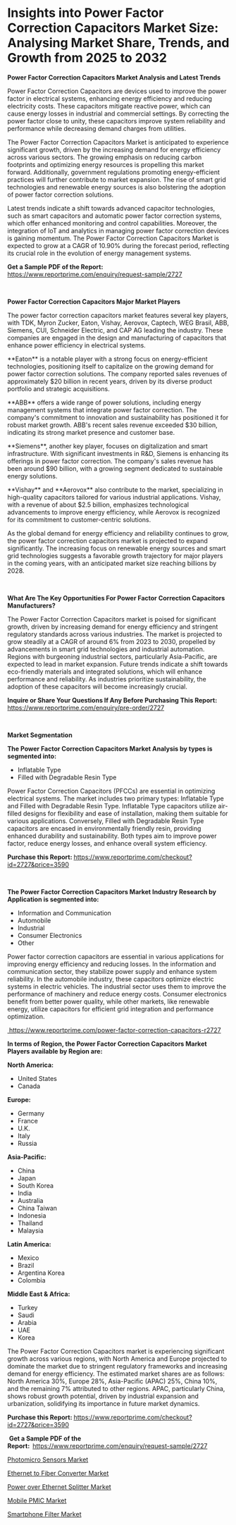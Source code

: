 <p><h1>Insights into Power Factor Correction Capacitors Market Size: Analysing Market Share, Trends, and Growth from 2025 to 2032</h1></p><p><strong>Power Factor Correction Capacitors Market Analysis and Latest Trends</strong></p>
<p><p>Power Factor Correction Capacitors are devices used to improve the power factor in electrical systems, enhancing energy efficiency and reducing electricity costs. These capacitors mitigate reactive power, which can cause energy losses in industrial and commercial settings. By correcting the power factor close to unity, these capacitors improve system reliability and performance while decreasing demand charges from utilities.</p><p>The Power Factor Correction Capacitors Market is anticipated to experience significant growth, driven by the increasing demand for energy efficiency across various sectors. The growing emphasis on reducing carbon footprints and optimizing energy resources is propelling this market forward. Additionally, government regulations promoting energy-efficient practices will further contribute to market expansion. The rise of smart grid technologies and renewable energy sources is also bolstering the adoption of power factor correction solutions.</p><p>Latest trends indicate a shift towards advanced capacitor technologies, such as smart capacitors and automatic power factor correction systems, which offer enhanced monitoring and control capabilities. Moreover, the integration of IoT and analytics in managing power factor correction devices is gaining momentum. The Power Factor Correction Capacitors Market is expected to grow at a CAGR of 10.90% during the forecast period, reflecting its crucial role in the evolution of energy management systems.</p></p>
<p><strong>Get a Sample PDF of the Report:&nbsp;</strong> <a href="https://www.reportprime.com/enquiry/request-sample/2727?utm_campaign=2110&utm_medium=2&utm_source=Github&utm_content=ia&utm_term=18032025&utm_id=power-factor-correction-capacitors">https://www.reportprime.com/enquiry/request-sample/2727</a></p>
<p>&nbsp;</p>
<p><strong>Power Factor Correction Capacitors Major Market Players</strong></p>
<p><p>The power factor correction capacitors market features several key players, with TDK, Myron Zucker, Eaton, Vishay, Aerovox, Captech, WEG Brasil, ABB, Siemens, CUI, Schneider Electric, and CAP AG leading the industry. These companies are engaged in the design and manufacturing of capacitors that enhance power efficiency in electrical systems.</p><p>**Eaton** is a notable player with a strong focus on energy-efficient technologies, positioning itself to capitalize on the growing demand for power factor correction solutions. The company reported sales revenues of approximately $20 billion in recent years, driven by its diverse product portfolio and strategic acquisitions.</p><p>**ABB** offers a wide range of power solutions, including energy management systems that integrate power factor correction. The company's commitment to innovation and sustainability has positioned it for robust market growth. ABB's recent sales revenue exceeded $30 billion, indicating its strong market presence and customer base.</p><p>**Siemens**, another key player, focuses on digitalization and smart infrastructure. With significant investments in R&D, Siemens is enhancing its offerings in power factor correction. The company's sales revenue has been around $90 billion, with a growing segment dedicated to sustainable energy solutions.</p><p>**Vishay** and **Aerovox** also contribute to the market, specializing in high-quality capacitors tailored for various industrial applications. Vishay, with a revenue of about $2.5 billion, emphasizes technological advancements to improve energy efficiency, while Aerovox is recognized for its commitment to customer-centric solutions.</p><p>As the global demand for energy efficiency and reliability continues to grow, the power factor correction capacitors market is projected to expand significantly. The increasing focus on renewable energy sources and smart grid technologies suggests a favorable growth trajectory for major players in the coming years, with an anticipated market size reaching billions by 2028.</p></p>
<p>&nbsp;</p>
<p><strong>What Are The Key Opportunities For Power Factor Correction Capacitors Manufacturers?</strong></p>
<p><p>The Power Factor Correction Capacitors market is poised for significant growth, driven by increasing demand for energy efficiency and stringent regulatory standards across various industries. The market is projected to grow steadily at a CAGR of around 6% from 2023 to 2030, propelled by advancements in smart grid technologies and industrial automation. Regions with burgeoning industrial sectors, particularly Asia-Pacific, are expected to lead in market expansion. Future trends indicate a shift towards eco-friendly materials and integrated solutions, which will enhance performance and reliability. As industries prioritize sustainability, the adoption of these capacitors will become increasingly crucial.</p></p>
<p><strong>Inquire or Share Your Questions If Any Before Purchasing This Report:</strong> <a href="https://www.reportprime.com/enquiry/pre-order/2727?utm_campaign=2110&utm_medium=2&utm_source=Github&utm_content=ia&utm_term=18032025&utm_id=power-factor-correction-capacitors">https://www.reportprime.com/enquiry/pre-order/2727</a></p>
<p>&nbsp;</p>
<p><strong>Market Segmentation</strong></p>
<p><strong>The Power Factor Correction Capacitors Market Analysis by types is segmented into:</strong></p>
<p><ul><li>Inflatable Type</li><li>Filled with Degradable Resin Type</li></ul></p>
<p><p>Power Factor Correction Capacitors (PFCCs) are essential in optimizing electrical systems. The market includes two primary types: Inflatable Type and Filled with Degradable Resin Type. Inflatable Type capacitors utilize air-filled designs for flexibility and ease of installation, making them suitable for various applications. Conversely, Filled with Degradable Resin Type capacitors are encased in environmentally friendly resin, providing enhanced durability and sustainability. Both types aim to improve power factor, reduce energy losses, and enhance overall system efficiency.</p></p>
<p><strong>Purchase this Report:&nbsp;</strong><a href="https://www.reportprime.com/checkout?id=2727&price=3590&utm_campaign=2110&utm_medium=2&utm_source=Github&utm_content=ia&utm_term=18032025&utm_id=power-factor-correction-capacitors">https://www.reportprime.com/checkout?id=2727&price=3590</a></p>
<p>&nbsp;</p>
<p><strong>The Power Factor Correction Capacitors Market Industry Research by Application is segmented into:</strong></p>
<p><ul><li>Information and Communication</li><li>Automobile</li><li>Industrial</li><li>Consumer Electronics</li><li>Other</li></ul></p>
<p><p>Power factor correction capacitors are essential in various applications for improving energy efficiency and reducing losses. In the information and communication sector, they stabilize power supply and enhance system reliability. In the automobile industry, these capacitors optimize electric systems in electric vehicles. The industrial sector uses them to improve the performance of machinery and reduce energy costs. Consumer electronics benefit from better power quality, while other markets, like renewable energy, utilize capacitors for efficient grid integration and performance optimization.</p></p>
<p><a href="https://www.reportprime.com/power-factor-correction-capacitors-r2727?utm_campaign=2110&utm_medium=2&utm_source=Github&utm_content=ia&utm_term=18032025&utm_id=power-factor-correction-capacitors">&nbsp;https://www.reportprime.com/power-factor-correction-capacitors-r2727</a></p>
<p><strong>In terms of Region, the Power Factor Correction Capacitors Market Players available by Region are:</strong></p>
<p>
    <p> <strong> North America: </strong>
        <ul>
            <li>United States</li>
            <li>Canada</li>
        </ul>
        </p> 
    <p> <strong> Europe: </strong>
        <ul>
            <li>Germany</li>
            <li>France</li>
            <li>U.K.</li>
            <li>Italy</li>
            <li>Russia</li>
        </ul>
        </p> 
    <p> <strong> Asia-Pacific: </strong>
        <ul>
            <li>China</li>
            <li>Japan</li>
            <li>South Korea</li>
            <li>India</li>
            <li>Australia</li>
            <li>China Taiwan</li>
            <li>Indonesia</li>
            <li>Thailand</li>
            <li>Malaysia</li>
        </ul>
        </p> 
    <p> <strong> Latin America: </strong>
        <ul>
            <li>Mexico</li>
            <li>Brazil</li>
            <li>Argentina Korea</li>
            <li>Colombia</li>
        </ul>
        </p> 
    <p> <strong> Middle East & Africa: </strong>
        <ul>
            <li>Turkey</li>
            <li>Saudi</li>
            <li>Arabia</li>
            <li>UAE</li>
            <li>Korea</li>
        </ul>
    </p>
    </p>
<p><p>The Power Factor Correction Capacitors market is experiencing significant growth across various regions, with North America and Europe projected to dominate the market due to stringent regulatory frameworks and increasing demand for energy efficiency. The estimated market shares are as follows: North America 30%, Europe 28%, Asia-Pacific (APAC) 25%, China 10%, and the remaining 7% attributed to other regions. APAC, particularly China, shows robust growth potential, driven by industrial expansion and urbanization, solidifying its importance in future market dynamics.</p></p>
<p><strong>Purchase this Report: </strong><a href="https://www.reportprime.com/checkout?id=2727&price=3590&utm_campaign=2110&utm_medium=2&utm_source=Github&utm_content=ia&utm_term=18032025&utm_id=power-factor-correction-capacitors">https://www.reportprime.com/checkout?id=2727&price=3590</a></p>
<p>&nbsp;<strong>Get a Sample PDF of the Report:&nbsp;&nbsp;</strong><a href="https://www.reportprime.com/enquiry/request-sample/2727?utm_campaign=2110&utm_medium=2&utm_source=Github&utm_content=ia&utm_term=18032025&utm_id=power-factor-correction-capacitors">https://www.reportprime.com/enquiry/request-sample/2727</a></p>
<p><strong></strong></p>
<p><p><a href="https://github.com/negrocybul4w/Market-Research-Report-List-1/blob/main/photomicro-sensors-market.md?utm_campaign=2110&utm_medium=2&utm_source=Github&utm_content=ia&utm_term=18032025&utm_id=power-factor-correction-capacitors">Photomicro Sensors Market</a></p><p><a href="https://github.com/tigoryemm/Market-Research-Report-List-1/blob/main/ethernet-to-fiber-converter-market.md?utm_campaign=2110&utm_medium=2&utm_source=Github&utm_content=ia&utm_term=18032025&utm_id=power-factor-correction-capacitors">Ethernet to Fiber Converter Market</a></p><p><a href="https://github.com/djoeamakeh/Market-Research-Report-List-1/blob/main/power-over-ethernet-splitter-market.md?utm_campaign=2110&utm_medium=2&utm_source=Github&utm_content=ia&utm_term=18032025&utm_id=power-factor-correction-capacitors">Power over Ethernet Splitter Market</a></p><p><a href="https://github.com/landtmman/Market-Research-Report-List-1/blob/main/mobile-pmic-market.md?utm_campaign=2110&utm_medium=2&utm_source=Github&utm_content=ia&utm_term=18032025&utm_id=power-factor-correction-capacitors">Mobile PMIC Market</a></p><p><a href="https://github.com/keehnkaesssi/Market-Research-Report-List-1/blob/main/smartphone-filter-market.md?utm_campaign=2110&utm_medium=2&utm_source=Github&utm_content=ia&utm_term=18032025&utm_id=power-factor-correction-capacitors">Smartphone Filter Market</a></p></p>